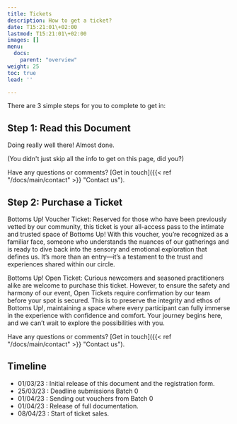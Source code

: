 ```yaml
---
title: Tickets
description: How to get a ticket?
date: T15:21:01\+02:00
lastmod: T15:21:01\+02:00
images: []
menu: 
  docs:
    parent: "overview"
weight: 25
toc: true
lead: ''

---
```

There are 3 simple steps for you to complete to get in:

## Step 1: Read this Document

Doing really well there! Almost done.

(You didn't just skip all the info to get on this page, did you?)

Have any questions or comments? [Get in touch]({{< ref "/docs/main/contact" >}} "Contact us").

## Step 2: Purchase a Ticket

Bottoms Up! Voucher Ticket: Reserved for those who have been previously vetted by our community, this ticket is your all-access pass to the intimate and trusted space of Bottoms Up! With this voucher, you’re recognized as a familiar face, someone who understands the nuances of our gatherings and is ready to dive back into the sensory and emotional exploration that defines us. It’s more than an entry—it’s a testament to the trust and experiences shared within our circle.

Bottoms Up! Open Ticket: Curious newcomers and seasoned practitioners alike are welcome to purchase this ticket. However, to ensure the safety and harmony of our event, Open Tickets require confirmation by our team before your spot is secured. This is to preserve the integrity and ethos of Bottoms Up!, maintaining a space where every participant can fully immerse in the experience with confidence and comfort. Your journey begins here, and we can’t wait to explore the possibilities with you.

Have any questions or comments? [Get in touch]({{< ref "/docs/main/contact" >}} "Contact us").


## Timeline

* 01/03/23 : Initial release of this document and the registration form.
* 25/03/23 : Deadline submissions Batch 0
* 01/04/23 : Sending out vouchers from Batch 0
* 01/04/23 : Release of full documentation.
* 08/04/23 : Start of ticket sales.
